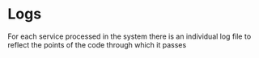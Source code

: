 # Logs

For each service processed in the system there is an individual log file to reflect the points of the code through which it passes

